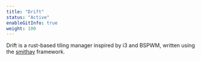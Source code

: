 ```yaml
---
title: "Drift"
status: "Active"
enableGitInfo: true
weight: 100
---
```

Drift is a rust-based tiling manager inspired by i3 and BSPWM, written using the [smithay](https://github.com/Smithay/smithay) framework.
